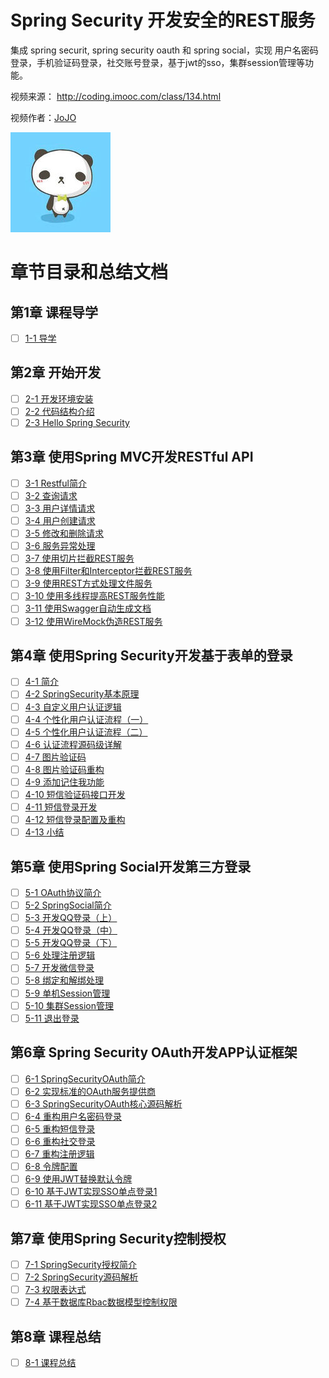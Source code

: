 # Spring Security 开发安全的REST服务

集成 spring securit, spring security oauth 和 spring social，实现 用户名密码登录，手机验证码登录，社交账号登录，基于jwt的sso，集群session管理等功能。

视频来源： http://coding.imooc.com/class/134.html

视频作者：[JoJO](http://www.imooc.com/t/3554172)

![jojo](./doc/img/jojo.jpg)


# 章节目录和总结文档

## 第1章 课程导学

* [ ] [1-1 导学](./doc/1-1_导学.md)

## 第2章 开始开发

* [ ] [2-1 开发环境安装](./doc/2-1_开发环境安装.md)
* [ ] [2-2 代码结构介绍](./doc/2-2_代码结构介绍.md)
* [ ] [2-3 Hello Spring Security](./doc/2-3_Hello_Spring_Security.md)

## 第3章 使用Spring MVC开发RESTful API

* [ ] [3-1 Restful简介](./doc/3-1_Restful简介.md)
* [ ] [3-2 查询请求](./doc/3-2_查询请求.md)
* [ ] [3-3 用户详情请求](./doc/3-3_用户详情请求.md)
* [ ] [3-4 用户创建请求](./doc/3-4_用户创建请求.md)
* [ ] [3-5 修改和删除请求](./doc/3-5_修改和删除请求.md)
* [ ] [3-6 服务异常处理](./doc/3-6_服务异常处理.md)
* [ ] [3-7 使用切片拦截REST服务](./doc/3-7_使用切片拦截REST服务.md)
* [ ] [3-8 使用Filter和Interceptor拦截REST服务](./doc/3-8_使用Filter和Interceptor拦截REST服务.md)
* [ ] [3-9 使用REST方式处理文件服务](./doc/3-9_使用REST方式处理文件服务.md)
* [ ] [3-10 使用多线程提高REST服务性能](./doc/3-10_使用多线程提高REST服务性能.md)
* [ ] [3-11 使用Swagger自动生成文档](./doc/3-11_使用Swagger自动生成文档.md)
* [ ] [3-12 使用WireMock伪造REST服务](./doc/3-12_使用WireMock伪造REST服务.md)

## 第4章 使用Spring Security开发基于表单的登录

* [ ] [4-1 简介](./doc/4-1_简介.md)
* [ ] [4-2 SpringSecurity基本原理](./doc/4-2_SpringSecurity基本原理.md)
* [ ] [4-3 自定义用户认证逻辑](./doc/4-3_自定义用户认证逻辑.md)
* [ ] [4-4 个性化用户认证流程（一）](./doc/4-4_个性化用户认证流程.md)
* [ ] [4-5 个性化用户认证流程（二）](./doc/4-5_个性化用户认证流程.md)
* [ ] [4-6 认证流程源码级详解](./doc/4-6_认证流程源码级详解.md)
* [ ] [4-7 图片验证码](./doc/4-7_图片验证码.md)
* [ ] [4-8 图片验证码重构](./doc/4-8_图片验证码重构.md)
* [ ] [4-9 添加记住我功能](./doc/4-9_添加记住我功能.md)
* [ ] [4-10 短信验证码接口开发](./doc/4-10_短信验证码接口开发.md)
* [ ] [4-11 短信登录开发](./doc/4-11_短信登录开发.md)
* [ ] [4-12 短信登录配置及重构](./doc/4-12_短信登录配置及重构.md)
* [ ] [4-13 小结](./doc/4-13_小结.md)

## 第5章 使用Spring Social开发第三方登录

* [ ] [5-1 OAuth协议简介](./doc/5-1_OAuth协议简介.md)
* [ ] [5-2 SpringSocial简介](./doc/5-2_SpringSocial简介.md)
* [ ] [5-3 开发QQ登录（上）](./doc/5-3_开发QQ登录.md)
* [ ] [5-4 开发QQ登录（中）](./doc/5-4_开发QQ登录.md)
* [ ] [5-5 开发QQ登录（下）](./doc/5-5_开发QQ登录.md)
* [ ] [5-6 处理注册逻辑](./doc/5-6_处理注册逻辑.md)
* [ ] [5-7 开发微信登录](./doc/5-7_开发微信登录.md)
* [ ] [5-8 绑定和解绑处理](./doc/5-8_绑定和解绑处理.md)
* [ ] [5-9 单机Session管理](./doc/5-9_单机Session管理.md)
* [ ] [5-10 集群Session管理](./doc/5-10_集群Session管理.md)
* [ ] [5-11 退出登录](./doc/5-11_退出登录.md)

## 第6章 Spring Security OAuth开发APP认证框架

* [ ] [6-1 SpringSecurityOAuth简介](./doc/6-1_SpringSecurityOAuth简介.md)
* [ ] [6-2 实现标准的OAuth服务提供商](./doc/6-2_实现标准的OAuth服务提供商.md)
* [ ] [6-3 SpringSecurityOAuth核心源码解析](./doc/6-3_SpringSecurityOAuth核心源码解析.md)
* [ ] [6-4 重构用户名密码登录](./doc/6-4_重构用户名密码登录.md)
* [ ] [6-5 重构短信登录](./doc/6-5_重构短信登录.md)
* [ ] [6-6 重构社交登录](./doc/6-6_重构社交登录.md)
* [ ] [6-7 重构注册逻辑](./doc/6-7_重构注册逻辑.md)
* [ ] [6-8 令牌配置](./doc/6-8_令牌配置.md)
* [ ] [6-9 使用JWT替换默认令牌](./doc/6-9_使用JWT替换默认令牌.md)
* [ ] [6-10 基于JWT实现SSO单点登录1](./doc/6-10_基于JWT实现SSO单点登录1.md)
* [ ] [6-11 基于JWT实现SSO单点登录2](./doc/6-11_基于JWT实现SSO单点登录2.md)

## 第7章 使用Spring Security控制授权

* [ ] [7-1 SpringSecurity授权简介](./doc/7-1_SpringSecurity授权简介.md)
* [ ] [7-2 SpringSecurity源码解析](./doc/7-2_SpringSecurity源码解析.md)
* [ ] [7-3 权限表达式](./doc/7-3_权限表达式.md)
* [ ] [7-4 基于数据库Rbac数据模型控制权限](./doc/7-4_基于数据库Rbac数据模型控制权限.md)

## 第8章 课程总结

* [ ] [8-1 课程总结](./doc/8-1_课程总结.md)

